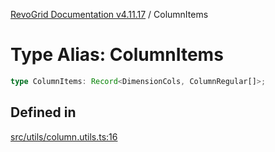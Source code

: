 [RevoGrid Documentation v4.11.17](README.md) / ColumnItems

# Type Alias: ColumnItems

```ts
type ColumnItems: Record<DimensionCols, ColumnRegular[]>;
```

## Defined in

[src/utils/column.utils.ts:16](https://github.com/revolist/revogrid/blob/0844b37dbe4827c0b3ffa78b88f276b83e0fed00/src/utils/column.utils.ts#L16)

